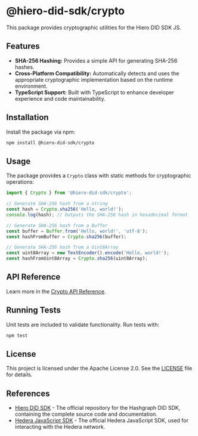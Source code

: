 # @hiero-did-sdk/crypto

This package provides cryptographic utilities for the Hiero DID SDK JS.

## Features

- **SHA-256 Hashing:** Provides a simple API for generating SHA-256 hashes.
- **Cross-Platform Compatibility:** Automatically detects and uses the appropriate cryptographic implementation based on the runtime environment.
- **TypeScript Support:** Built with TypeScript to enhance developer experience and code maintainability.

## Installation

Install the package via npm:

```bash
npm install @hiero-did-sdk/crypto
```

## Usage

The package provides a `Crypto` class with static methods for cryptographic operations:

```typescript
import { Crypto } from '@hiero-did-sdk/crypto';

// Generate SHA-256 hash from a string
const hash = Crypto.sha256('Hello, world!');
console.log(hash); // Outputs the SHA-256 hash in hexadecimal format

// Generate SHA-256 hash from a Buffer
const buffer = Buffer.from('Hello, world!', 'utf-8');
const hashFromBuffer = Crypto.sha256(buffer);

// Generate SHA-256 hash from a Uint8Array
const uint8Array = new TextEncoder().encode('Hello, world!');
const hashFromUint8Array = Crypto.sha256(uint8Array);
```

## API Reference

Learn more in the [Crypto API Reference](https://hiero-ledger.github.io/hiero-did-sdk-js/documentation/0.1.0/03-implementation/components/crypto-api.html).

## Running Tests

Unit tests are included to validate functionality. Run tests with:

```bash
npm test
```

## License

This project is licensed under the Apache License 2.0. See the [LICENSE](LICENSE) file for details.

## References

- [Hiero DID SDK](https://github.com/hiero-ledger/hiero-did-sdk-js) - The official repository for the Hashgraph DID SDK, containing the complete source code and documentation.
- [Hedera JavaScript SDK](https://github.com/hashgraph/hedera-sdk-js) - The official Hedera JavaScript SDK, used for interacting with the Hedera network.